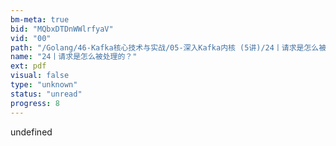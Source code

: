```yaml
---
bm-meta: true
bid: "MQbxDTDnWWlrfyaV"
vid: "00"
path: "/Golang/46-Kafka核心技术与实战/05-深入Kafka内核 (5讲)/24丨请求是怎么被处理的？.pdf"
name: "24丨请求是怎么被处理的？"
ext: pdf
visual: false
type: "unknown"
status: "unread"
progress: 8
---
```

undefined